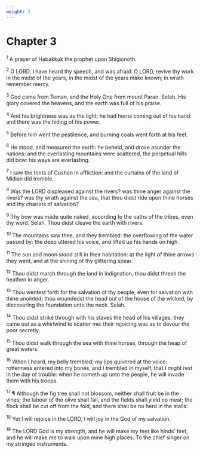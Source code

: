 ```yaml
---
weight: 3
---
```


# Chapter 3

<sup>1</sup> A prayer of Habakkuk the prophet upon Shigionoth. 

<sup>2</sup> O LORD, I have heard thy speech, and was afraid: O LORD, revive thy work in the midst of the years, in the midst of the years make known; in wrath remember mercy. 

<sup>3</sup> God came from Teman, and the Holy One from mount Paran. Selah. His glory covered the heavens, and the earth was full of his praise. 

<sup>4</sup> And his brightness was as the light; he had horns coming out of his hand: and there was the hiding of his power. 

<sup>5</sup> Before him went the pestilence, and burning coals went forth at his feet. 

<sup>6</sup> He stood, and measured the earth: he beheld, and drove asunder the nations; and the everlasting mountains were scattered, the perpetual hills did bow: his ways are everlasting. 

<sup>7</sup> I saw the tents of Cushan in affliction: and the curtains of the land of Midian did tremble. 

<sup>8</sup> Was the LORD displeased against the rivers? was thine anger against the rivers? was thy wrath against the sea, that thou didst ride upon thine horses and thy chariots of salvation? 

<sup>9</sup> Thy bow was made quite naked, according to the oaths of the tribes, even thy word. Selah. Thou didst cleave the earth with rivers. 

<sup>10</sup> The mountains saw thee, and they trembled: the overflowing of the water passed by: the deep uttered his voice, and lifted up his hands on high. 

<sup>11</sup> The sun and moon stood still in their habitation: at the light of thine arrows they went, and at the shining of thy glittering spear. 

<sup>12</sup> Thou didst march through the land in indignation, thou didst thresh the heathen in anger. 

<sup>13</sup> Thou wentest forth for the salvation of thy people, even for salvation with thine anointed; thou woundedst the head out of the house of the wicked, by discovering the foundation unto the neck. Selah. 

<sup>14</sup> Thou didst strike through with his staves the head of his villages: they came out as a whirlwind to scatter me: their rejoicing was as to devour the poor secretly. 

<sup>15</sup> Thou didst walk through the sea with thine horses, through the heap of great waters. 

<sup>16</sup> When I heard, my belly trembled; my lips quivered at the voice: rottenness entered into my bones, and I trembled in myself, that I might rest in the day of trouble: when he cometh up unto the people, he will invade them with his troops. 

<sup>17</sup> ¶ Although the fig tree shall not blossom, neither shall fruit be in the vines; the labour of the olive shall fail, and the fields shall yield no meat; the flock shall be cut off from the fold, and there shall be no herd in the stalls: 

<sup>18</sup> Yet I will rejoice in the LORD, I will joy in the God of my salvation. 

<sup>19</sup> The LORD God is my strength, and he will make my feet like hinds’ feet, and he will make me to walk upon mine high places. To the chief singer on my stringed instruments. 

